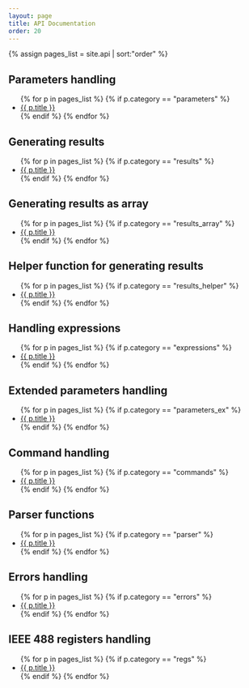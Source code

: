 ```yaml
---
layout: page
title: API Documentation
order: 20
---
```


{% assign pages_list = site.api | sort:"order" %}

Parameters handling
-------

<ul>
{% for p in pages_list %}
  {% if p.category == "parameters" %}
  <li><a href="{{ site.baseurl }}{{ p.url }}">{{ p.title }}</a></li>
  {% endif %}
{% endfor %}
</ul>

Generating results
-------

<ul>
{% for p in pages_list %}
  {% if p.category == "results" %}
  <li><a href="{{ site.baseurl }}{{ p.url }}">{{ p.title }}</a></li>
  {% endif %}
{% endfor %}
</ul>

Generating results as array
-------

<ul>
{% for p in pages_list %}
  {% if p.category == "results_array" %}
  <li><a href="{{ site.baseurl }}{{ p.url }}">{{ p.title }}</a></li>
  {% endif %}
{% endfor %}
</ul>

Helper function for generating results
-------

<ul>
{% for p in pages_list %}
  {% if p.category == "results_helper" %}
  <li><a href="{{ site.baseurl }}{{ p.url }}">{{ p.title }}</a></li>
  {% endif %}
{% endfor %}
</ul>

Handling expressions
-------

<ul>
{% for p in pages_list %}
  {% if p.category == "expressions" %}
  <li><a href="{{ site.baseurl }}{{ p.url }}">{{ p.title }}</a></li>
  {% endif %}
{% endfor %}
</ul>

Extended parameters handling
-------

<ul>
{% for p in pages_list %}
  {% if p.category == "parameters_ex" %}
  <li><a href="{{ site.baseurl }}{{ p.url }}">{{ p.title }}</a></li>
  {% endif %}
{% endfor %}
</ul>

Command handling
-------

<ul>
{% for p in pages_list %}
  {% if p.category == "commands" %}
  <li><a href="{{ site.baseurl }}{{ p.url }}">{{ p.title }}</a></li>
  {% endif %}
{% endfor %}
</ul>

Parser functions
-------

<ul>
{% for p in pages_list %}
  {% if p.category == "parser" %}
  <li><a href="{{ site.baseurl }}{{ p.url }}">{{ p.title }}</a></li>
  {% endif %}
{% endfor %}
</ul>

Errors handling
-------

<ul>
{% for p in pages_list %}
  {% if p.category == "errors" %}
  <li><a href="{{ site.baseurl }}{{ p.url }}">{{ p.title }}</a></li>
  {% endif %}
{% endfor %}
</ul>

IEEE 488 registers handling
-------

<ul>
{% for p in pages_list %}
  {% if p.category == "regs" %}
  <li><a href="{{ site.baseurl }}{{ p.url }}">{{ p.title }}</a></li>
  {% endif %}
{% endfor %}
</ul>

